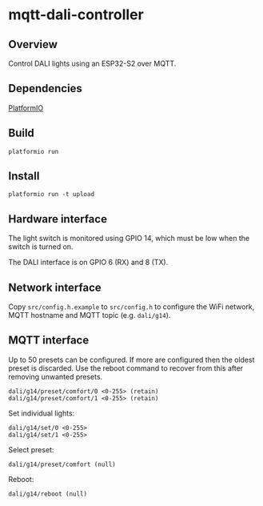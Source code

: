 # mqtt-dali-controller

## Overview
Control DALI lights using an ESP32-S2 over MQTT.

## Dependencies
[PlatformIO](https://platformio.org/)

## Build
`platformio run`

## Install
`platformio run -t upload`

## Hardware interface
The light switch is monitored using GPIO 14, which must be low when the switch is turned on.

The DALI interface is on GPIO 6 (RX) and 8 (TX).

## Network interface
Copy `src/config.h.example` to `src/config.h` to configure the WiFi network,
MQTT hostname and MQTT topic (e.g. `dali/g14`).

## MQTT interface

Up to 50 presets can be configured. If more are configured then the oldest
preset is discarded. Use the reboot command to recover from this after removing
unwanted presets.

```
dali/g14/preset/comfort/0 <0-255> (retain)
dali/g14/preset/comfort/1 <0-255> (retain)
```

Set individual lights:

```
dali/g14/set/0 <0-255>
dali/g14/set/1 <0-255>
```

Select preset:

```
dali/g14/preset/comfort (null)
```

Reboot:

```
dali/g14/reboot (null)
```
